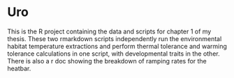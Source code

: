 # Uro
This is the R project containing the data and scripts for chapter 1 of my thesis. These two rmarkdown scripts independently run the environmental habitat temperature extractions and perform thermal tolerance and warming tolerance calculations in one script, with developmental traits in the other. There is also a r doc showing the breakdown of ramping rates for the heatbar. 
